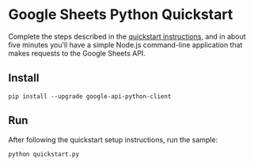 # Google Sheets Python Quickstart

Complete the steps described in the [quickstart instructions](
https://developers.google.com/sheets/api/quickstart/python), and in about five
minutes you'll have a simple Node.js command-line application that makes
requests to the Google Sheets API.

## Install

```
pip install --upgrade google-api-python-client
```


## Run

After following the quickstart setup instructions, run the sample:

```
python quickstart.py
```
